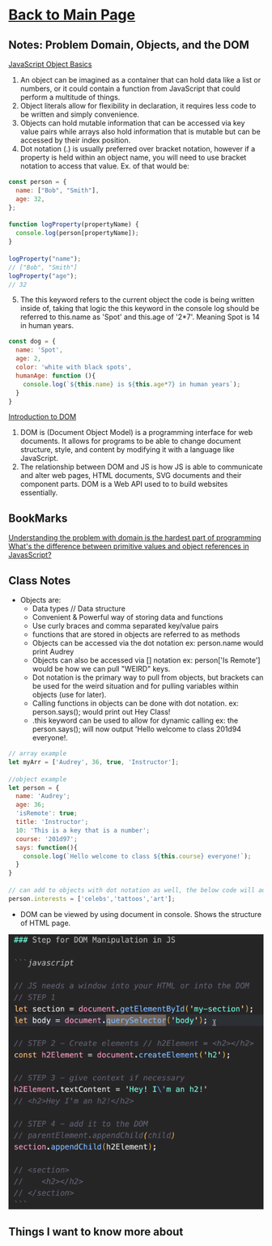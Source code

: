 # [Back to Main Page](https://reecerenninger.github.io/reading-notes/)

## Notes: Problem Domain, Objects, and the DOM

[JavaScript Object Basics](https://developer.mozilla.org/en-US/docs/Learn/JavaScript/Objects/Basics)

1. An object can be imagined as a container that can hold data like a list or numbers, or it could contain a function from JavaScript that could perform a multitude of things.  
2. Object literals allow for flexibility in declaration, it requires less code to be written and simply convenience.
3. Objects can hold mutable information that can be accessed via key value pairs while arrays also hold information that is mutable but can be accessed by their index position.
4. Dot notation (.) is usually preferred over bracket notation, however if a property is held within an object name, you will need to use bracket notation to access that value. Ex. of that would be:

```js
const person = {
  name: ["Bob", "Smith"],
  age: 32,
};

function logProperty(propertyName) {
  console.log(person[propertyName]);
}

logProperty("name");
// ["Bob", "Smith"]
logProperty("age");
// 32

```

5. The this keyword refers to the current object the code is being written inside of, taking that logic the this keyword in the console log should be referred to this.name as 'Spot' and this.age of '2*7'. Meaning Spot is 14 in human years.

``` js
const dog = {
  name: 'Spot',
  age: 2,
  color: 'white with black spots',
  humanAge: function (){
    console.log(`${this.name} is ${this.age*7} in human years`);
  }
}

```

[Introduction to DOM](https://developer.mozilla.org/en-US/docs/Web/API/Document_Object_Model/Introduction)

1. DOM is (Document Object Model) is a programming interface for web documents.  It allows for programs to be able to change document structure, style, and content by modifying it with a language like JavaScript.
2. The relationship between DOM and JS is how JS is able to communicate and alter web pages, HTML documents, SVG documents and their component parts.  DOM is a Web API used to to build websites essentially.

## BookMarks

[Understanding the problem with domain is the hardest part of programming](https://betterprogramming.pub/intermediate-javascript-whats-the-difference-between-primitive-values-and-object-references-e863d70677b)
[What's the difference between primitive values and object references in JavasScript?](https://simpleprogrammer.com/solving-problems-breaking-it-down/)

## Class Notes

- Objects are:
  - Data types // Data structure
  - Convenient & Powerful way of storing data and functions
  - Use curly braces and comma separated key/value pairs
  - functions that are stored in objects are referred to as methods
  - Objects can be accessed via the dot notation ex: person.name would print Audrey
  - Objects can also be accessed via [] notation ex: person['Is Remote'] would be how we can pull "WEIRD" keys.  
  - Dot notation is the primary way to pull from objects, but brackets can be used for the weird situation and for pulling variables within objects (use for later).
  - Calling functions in objects can be done with dot notation. ex: 
    person.says(); would print out Hey Class!
  - .this keyword can be used to allow for dynamic calling
    ex: the person.says(); will now output 'Hello welcome to class 201d94 everyone!.

```js
// array example
let myArr = ['Audrey', 36, true, 'Instructor'];

//object example
let person = {
  name: 'Audrey';
  age: 36;
  'isRemote': true;
  title: 'Instructor';
  10: 'This is a key that is a number';
  course: '201d97';
  says: function(){
    console.log(`Hello welcome to class ${this.course} everyone!`);
  }
}

// can add to objects with dot notation as well, the below code will add interests to the person object above
person.interests = ['celebs','tattoos','art'];

```

- DOM can be viewed by using document in console.  Shows the structure of HTML page.

![DOM image from lecture](DOM-basics-starter.png)

## Things I want to know more about
